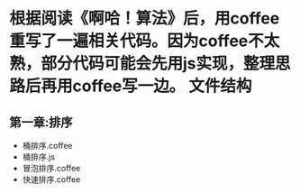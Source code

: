 根据阅读《啊哈！算法》后，用coffee重写了一遍相关代码。因为coffee不太熟，部分代码可能会先用js实现，整理思路后再用coffee写一边。
文件结构
==============
第一章:排序
--------------
 
* 桶排序.coffee
* 桶排序.js  
* 冒泡排序.coffee
* 快速排序.coffee

